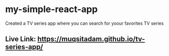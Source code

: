 # my-simple-react-app
Created a TV series app where you can search for yoour favorites TV series

## Live Link: https://muqsitadam.github.io/tv-series-app/
